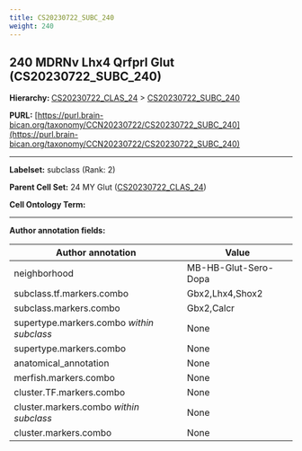 ```yaml
---
title: CS20230722_SUBC_240
weight: 240
---
```

## 240 MDRNv Lhx4 Qrfprl Glut (CS20230722_SUBC_240)
<b>Hierarchy: </b>
[CS20230722_CLAS_24](../CS20230722_CLAS_24) >
[CS20230722_SUBC_240](../CS20230722_SUBC_240)

**PURL:** [https://purl.brain-bican.org/taxonomy/CCN20230722/CS20230722_SUBC_240](https://purl.brain-bican.org/taxonomy/CCN20230722/CS20230722_SUBC_240)

---


**Labelset:** subclass (Rank: 2)

**Parent Cell Set:** 24 MY Glut ([CS20230722_CLAS_24](../CS20230722_CLAS_24))



**Cell Ontology Term:** 

[MARKER GENES.]: #


---

[TRANSFERRED ANNOTATIONS.]: #


[AUTHOR ANNOTATION FIELDS.]: #


**Author annotation fields:**

| Author annotation | Value |
|-------------------|-------|
|neighborhood|MB-HB-Glut-Sero-Dopa|
|subclass.tf.markers.combo|Gbx2,Lhx4,Shox2|
|subclass.markers.combo|Gbx2,Calcr|
|supertype.markers.combo _within subclass_|None|
|supertype.markers.combo|None|
|anatomical_annotation|None|
|merfish.markers.combo|None|
|cluster.TF.markers.combo|None|
|cluster.markers.combo _within subclass_|None|
|cluster.markers.combo|None|
